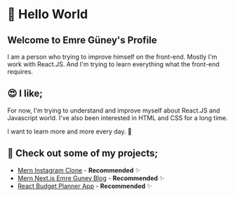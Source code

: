 # 👋 Hello World

## Welcome to Emre Güney's Profile

I am a person who trying to improve himself on the front-end. Mostly I'm work with React.JS. And I'm trying to learn everything what the front-end requires.

## 😍 I like;

For now, I'm trying to understand and improve myself about React.JS and Javascript world. I've also been interested in HTML and CSS for a long time.

I want to learn more and more every day. 🤘

## 🧐 Check out some of my projects;

- [Mern Instagram Clone](https://github.com/eeguney/mern-instagram-clone) - **Recommended** ✨
- [Mern Next.js Emre Guney Blog](https://github.com/eeguney/mern-next.js-emreguney-blog) - **Recommended** ✨
- [React Budget Planner App](https://github.com/eeguney/react-budget-planner-app) - **Recommended** ✨
